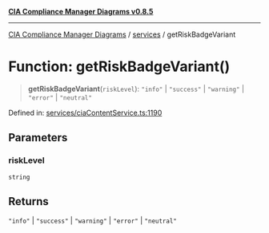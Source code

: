 [**CIA Compliance Manager Diagrams v0.8.5**](../../README.md)

***

[CIA Compliance Manager Diagrams](../../modules.md) / [services](../README.md) / getRiskBadgeVariant

# Function: getRiskBadgeVariant()

> **getRiskBadgeVariant**(`riskLevel`): `"info"` \| `"success"` \| `"warning"` \| `"error"` \| `"neutral"`

Defined in: [services/ciaContentService.ts:1190](https://github.com/Hack23/cia-compliance-manager/blob/4f2006283e1cd56feb8daea1f810b2bc8c1b1d1b/src/services/ciaContentService.ts#L1190)

## Parameters

### riskLevel

`string`

## Returns

`"info"` \| `"success"` \| `"warning"` \| `"error"` \| `"neutral"`
